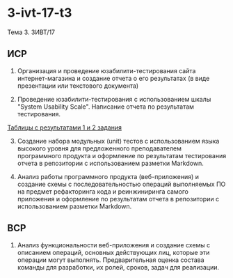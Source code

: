 # 3-ivt-17-t3
Тема 3. 3ИВТ/17

## ИСР

1. Организация и проведение юзабилити-тестирования сайта интернет-магазина и создание отчета о его результатах (в виде презентации или текстового документа)

2. Проведение юзабилити-тестирования с использованием шкалы "System Usability Scale". Написание отчета по результатам тестирования. 

[Таблицы с результатами 1 и 2 задания](https://github.com/ctel-prj-mng/3-ivt-17-t3-Akwatore/blob/master/%D0%98%D0%A1%D0%A0%20%D0%90%D0%BD%D0%B0%D0%BB%D0%B8%D0%B7%20%D1%8E%D0%B7%D0%B0%D0%B1%D0%B8%D0%BB%D0%B8%D1%82%D0%B8-%D1%82%D0%B5%D1%81%D1%82%D0%B8%D1%80%D0%BE%D0%B2%D0%B0%D0%BD%D0%B8%D1%8F%20%2B%20SUS%20%D0%A8%D0%B0%D0%BD%D0%B4%D1%8B%D0%B1%D0%B8%D0%BD%D0%B0%2C%20%D0%9F%D0%BB%D1%8F%D1%81%D0%BA%D0%B8%D0%BD%D0%B0%2C%20%D0%93%D1%83%D0%BD%D1%8C%D0%BA%D0%BE.xlsx)

3. Создание набора модульных (unit) тестов с использованием языка высокого уровня для предложенного преподавателем программного продукта и оформление по результатам тестирования отчета в репозитории с использованием разметки Markdown.

4.  Анализ работы программного продукта (веб-приложения) и создание схемы с последовательностью операций выполняемых ПО на предмет рефакторинга кода и реинжиниринга самого приложения и оформление по результатам отчета в репозитории с использованием разметки Markdown.

## ВСР

1. Анализ функциональности веб-приложения и создание схемы с описанием операций, основных действующих лиц, которые эти операции могут выполнять. Предварительная оценка состава команды для разработки, их ролей, сроков, задач для реализации. 
